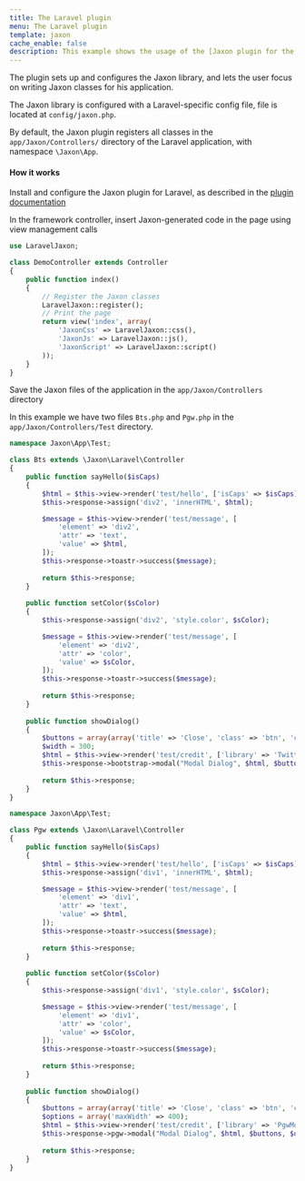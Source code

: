 ```yaml
---
title: The Laravel plugin
menu: The Laravel plugin
template: jaxon
cache_enable: false
description: This example shows the usage of the [Jaxon plugin for the Laravel framework](https://github.com/jaxon-php/jaxon-laravel?target=_blank).
---
```


The plugin sets up and configures the Jaxon library, and lets the user focus on writing Jaxon classes for his application.

The Jaxon library is configured with a Laravel-specific config file, file is located at `config/jaxon.php`.

By default, the Jaxon plugin registers all classes in the `app/Jaxon/Controllers/` directory of the Laravel application, with namespace `\Jaxon\App`.

#### How it works

Install and configure the Jaxon plugin for Laravel, as described in the [plugin documentation](https://github.com/jaxon-php/jaxon-laravel?target=_blank)

In the framework controller, insert Jaxon-generated code in the page using view management calls

```php
use LaravelJaxon;

class DemoController extends Controller
{
    public function index()
    {
        // Register the Jaxon classes
        LaravelJaxon::register();
        // Print the page
        return view('index', array(
            'JaxonCss' => LaravelJaxon::css(),
            'JaxonJs' => LaravelJaxon::js(),
            'JaxonScript' => LaravelJaxon::script()
        ));
    }
}
```

Save the Jaxon files of  the application in the `app/Jaxon/Controllers` directory

In this example we have two files `Bts.php` and `Pgw.php` in the `app/Jaxon/Controllers/Test` directory.

```php
namespace Jaxon\App\Test;

class Bts extends \Jaxon\Laravel\Controller
{
    public function sayHello($isCaps)
    {
        $html = $this->view->render('test/hello', ['isCaps' => $isCaps]);
        $this->response->assign('div2', 'innerHTML', $html);

        $message = $this->view->render('test/message', [
            'element' => 'div2',
            'attr' => 'text',
            'value' => $html,
        ]);
        $this->response->toastr->success($message);
    
        return $this->response;
    }
    
    public function setColor($sColor)
    {
        $this->response->assign('div2', 'style.color', $sColor);

        $message = $this->view->render('test/message', [
            'element' => 'div2',
            'attr' => 'color',
            'value' => $sColor,
        ]);
        $this->response->toastr->success($message);
    
        return $this->response;
    }
    
    public function showDialog()
    {
        $buttons = array(array('title' => 'Close', 'class' => 'btn', 'click' => 'close'));
        $width = 300;
        $html = $this->view->render('test/credit', ['library' => 'Twitter Bootstrap']);
        $this->response->bootstrap->modal("Modal Dialog", $html, $buttons, $width);
    
        return $this->response;
    }
}
```

```php
namespace Jaxon\App\Test;

class Pgw extends \Jaxon\Laravel\Controller
{
    public function sayHello($isCaps)
    {
        $html = $this->view->render('test/hello', ['isCaps' => $isCaps]);
        $this->response->assign('div1', 'innerHTML', $html);

        $message = $this->view->render('test/message', [
            'element' => 'div1',
            'attr' => 'text',
            'value' => $html,
        ]);
        $this->response->toastr->success($message);
    
        return $this->response;
    }
    
    public function setColor($sColor)
    {
        $this->response->assign('div1', 'style.color', $sColor);

        $message = $this->view->render('test/message', [
            'element' => 'div1',
            'attr' => 'color',
            'value' => $sColor,
        ]);
        $this->response->toastr->success($message);
    
        return $this->response;
    }
    
    public function showDialog()
    {
        $buttons = array(array('title' => 'Close', 'class' => 'btn', 'click' => 'close'));
        $options = array('maxWidth' => 400);
        $html = $this->view->render('test/credit', ['library' => 'PgwModal']);
        $this->response->pgw->modal("Modal Dialog", $html, $buttons, $options);
    
        return $this->response;
    }
}
```
